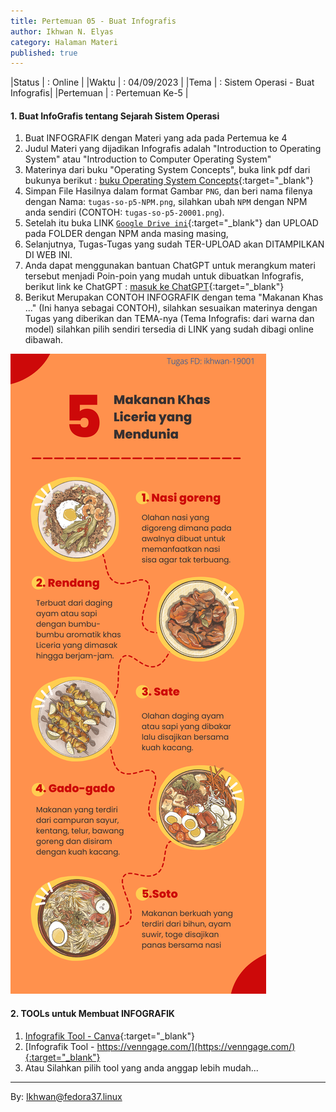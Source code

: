 ```yaml
---
title: Pertemuan 05 - Buat Infografis
author: Ikhwan N. Elyas
category: Halaman Materi
published: true
---
```




|Status  | : Online                   |
|Waktu   | : 04/09/2023               |
|Tema    | : Sistem Operasi - Buat Infografis|
|Pertemuan | : Pertemuan Ke-5  |


#### 1. Buat InfoGrafis tentang Sejarah Sistem Operasi

1. Buat INFOGRAFIK dengan Materi yang ada pada Pertemua ke 4
2. Judul Materi yang dijadikan Infografis adalah "Introduction to Operating System" atau "Introduction to Computer Operating System"
3. Materinya dari buku "Operating System Concepts", buka link pdf dari bukunya berikut : [buku Operating System Concepts](reff/materi/Operating_System_Concepts_10th_Edition.pdf){:target="_blank"}
3. Simpan File Hasilnya dalam format Gambar `PNG`, dan beri nama filenya dengan Nama: `tugas-so-p5-NPM.png`, silahkan ubah `NPM` dengan NPM anda sendiri (CONTOH: `tugas-so-p5-20001.png`). 
4. Setelah itu buka LINK [`Google Drive ini`](https://drive.google.com/drive/folders/1BhhJrvBiiE0DQAQI6j4cKj4OUsIfUH4p?usp=sharing){:target="_blank"} dan UPLOAD pada FOLDER dengan NPM anda masing masing, 
5. Selanjutnya, Tugas-Tugas yang sudah TER-UPLOAD akan DITAMPILKAN DI WEB INI.
6. Anda dapat menggunakan bantuan ChatGPT untuk merangkum materi tersebut menjadi Poin-poin yang mudah untuk dibuatkan Infografis, berikut link ke ChatGPT : [masuk ke ChatGPT](https://chatgptonline.ai/chat/){:target="_blank"}
7. Berikut Merupakan CONTOH INFOGRAFIK dengan tema "Makanan Khas ..." (Ini hanya sebagai CONTOH), silahkan sesuaikan materinya dengan Tugas yang diberikan dan TEMA-nya (Tema Infografis: dari warna dan model) silahkan pilih sendiri tersedia di LINK yang sudah dibagi online dibawah.

![Contoh Infografik](reff/img/tugas-fd-p3-19001.png)




#### 2. TOOLs untuk Membuat INFOGRAFIK

1. [Infografik Tool - Canva](https://www.canva.com/design/DAFRl4bwqwQ/JOSqwYVVbfvIVR06X4Ii3g/edit?utm_source=onboarding){:target="_blank"}
2. [Infografik Tool - https://venngage.com/](https://venngage.com/){:target="_blank"}
3. Atau Silahkan pilih tool yang anda anggap lebih mudah...


***
By: Ikhwan@fedora37.linux


